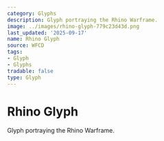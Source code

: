 ```yaml
---
category: Glyphs
description: Glyph portraying the Rhino Warframe.
image: ../images/rhino-glyph-779c23d43d.png
last_updated: '2025-09-17'
name: Rhino Glyph
source: WFCD
tags:
- Glyph
- Glyphs
tradable: false
type: Glyph
---
```


# Rhino Glyph

Glyph portraying the Rhino Warframe.

